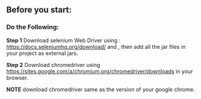 ## Before you start:
### Do the Following:
**Step 1** Download selenium Web Driver using : https://docs.seleniumhq.org/download/ and , then add all the jar files in your project as  external jars.

**Step 2** Download chromedriver using  https://sites.google.com/a/chromium.org/chromedriver/downloads in your browser.

**NOTE** download chromedriver same as the version of your google chrome.

